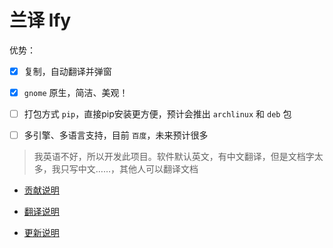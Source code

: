# 兰译 lfy

优势：

- [x] 复制，自动翻译并弹窗
- [x] `gnome` 原生，简洁、美观！
- [ ] 打包方式 `pip`，直接pip安装更方便，预计会推出 `archlinux` 和 `deb` 包
- [ ] 多引擎、多语言支持，目前 `百度`，未来预计很多


> 我英语不好，所以开发此项目。软件默认英文，有中文翻译，但是文档字太多，我只写中文……，其他人可以翻译文档

- [贡献说明](doc/CONTRIBUTE.md)

- [翻译说明](doc/TRANSLATE.md)

- [更新说明](doc/CONTRIBUTE.md)

